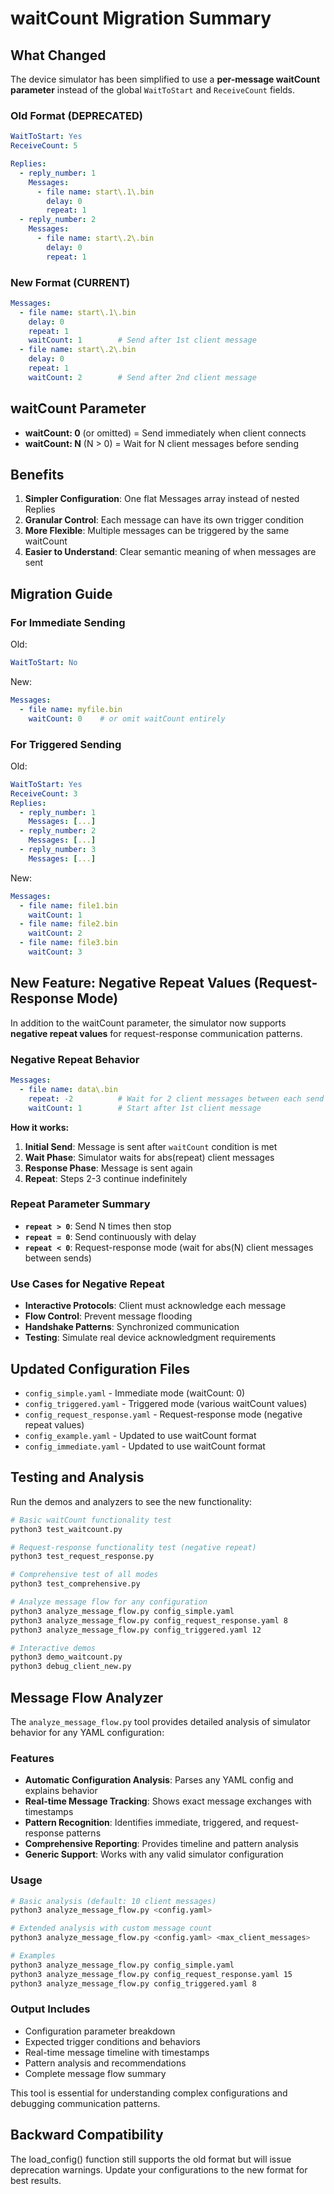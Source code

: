 # waitCount Migration Summary

## What Changed

The device simulator has been simplified to use a **per-message waitCount parameter** instead of the global `WaitToStart` and `ReceiveCount` fields.

### Old Format (DEPRECATED)
```yaml
WaitToStart: Yes
ReceiveCount: 5

Replies:
  - reply_number: 1
    Messages:
      - file name: start\.1\.bin
        delay: 0
        repeat: 1
  - reply_number: 2
    Messages:
      - file name: start\.2\.bin
        delay: 0
        repeat: 1
```

### New Format (CURRENT)
```yaml
Messages:
  - file name: start\.1\.bin
    delay: 0
    repeat: 1
    waitCount: 1        # Send after 1st client message
  - file name: start\.2\.bin
    delay: 0
    repeat: 1
    waitCount: 2        # Send after 2nd client message
```

## waitCount Parameter

- **waitCount: 0** (or omitted) = Send immediately when client connects
- **waitCount: N** (N > 0) = Wait for N client messages before sending

## Benefits

1. **Simpler Configuration**: One flat Messages array instead of nested Replies
2. **Granular Control**: Each message can have its own trigger condition
3. **More Flexible**: Multiple messages can be triggered by the same waitCount
4. **Easier to Understand**: Clear semantic meaning of when messages are sent

## Migration Guide

### For Immediate Sending
Old:
```yaml
WaitToStart: No
```
New:
```yaml
Messages:
  - file name: myfile.bin
    waitCount: 0    # or omit waitCount entirely
```

### For Triggered Sending
Old:
```yaml
WaitToStart: Yes
ReceiveCount: 3
Replies:
  - reply_number: 1
    Messages: [...]
  - reply_number: 2
    Messages: [...]
  - reply_number: 3
    Messages: [...]
```
New:
```yaml
Messages:
  - file name: file1.bin
    waitCount: 1
  - file name: file2.bin
    waitCount: 2
  - file name: file3.bin
    waitCount: 3
```

## New Feature: Negative Repeat Values (Request-Response Mode)

In addition to the waitCount parameter, the simulator now supports **negative repeat values** for request-response communication patterns.

### Negative Repeat Behavior
```yaml
Messages:
  - file name: data\.bin
    repeat: -2          # Wait for 2 client messages between each send
    waitCount: 1        # Start after 1st client message
```

**How it works:**
1. **Initial Send**: Message is sent after `waitCount` condition is met
2. **Wait Phase**: Simulator waits for abs(repeat) client messages
3. **Response Phase**: Message is sent again
4. **Repeat**: Steps 2-3 continue indefinitely

### Repeat Parameter Summary
- **`repeat > 0`**: Send N times then stop
- **`repeat = 0`**: Send continuously with delay
- **`repeat < 0`**: Request-response mode (wait for abs(N) client messages between sends)

### Use Cases for Negative Repeat
- **Interactive Protocols**: Client must acknowledge each message
- **Flow Control**: Prevent message flooding
- **Handshake Patterns**: Synchronized communication
- **Testing**: Simulate real device acknowledgment requirements

## Updated Configuration Files

- `config_simple.yaml` - Immediate mode (waitCount: 0)
- `config_triggered.yaml` - Triggered mode (various waitCount values)
- `config_request_response.yaml` - Request-response mode (negative repeat values)
- `config_example.yaml` - Updated to use waitCount format
- `config_immediate.yaml` - Updated to use waitCount format

## Testing and Analysis

Run the demos and analyzers to see the new functionality:
```bash
# Basic waitCount functionality test
python3 test_waitcount.py

# Request-response functionality test (negative repeat)
python3 test_request_response.py

# Comprehensive test of all modes
python3 test_comprehensive.py

# Analyze message flow for any configuration
python3 analyze_message_flow.py config_simple.yaml
python3 analyze_message_flow.py config_request_response.yaml 8
python3 analyze_message_flow.py config_triggered.yaml 12

# Interactive demos
python3 demo_waitcount.py
python3 debug_client_new.py
```

## Message Flow Analyzer

The `analyze_message_flow.py` tool provides detailed analysis of simulator behavior for any YAML configuration:

### Features
- **Automatic Configuration Analysis**: Parses any YAML config and explains behavior
- **Real-time Message Tracking**: Shows exact message exchanges with timestamps
- **Pattern Recognition**: Identifies immediate, triggered, and request-response patterns
- **Comprehensive Reporting**: Provides timeline and pattern analysis
- **Generic Support**: Works with any valid simulator configuration

### Usage
```bash
# Basic analysis (default: 10 client messages)
python3 analyze_message_flow.py <config.yaml>

# Extended analysis with custom message count
python3 analyze_message_flow.py <config.yaml> <max_client_messages>

# Examples
python3 analyze_message_flow.py config_simple.yaml
python3 analyze_message_flow.py config_request_response.yaml 15
python3 analyze_message_flow.py config_triggered.yaml 8
```

### Output Includes
- Configuration parameter breakdown
- Expected trigger conditions and behaviors
- Real-time message timeline with timestamps
- Pattern analysis and recommendations
- Complete message flow summary

This tool is essential for understanding complex configurations and debugging communication patterns.

## Backward Compatibility

The load_config() function still supports the old format but will issue deprecation warnings. Update your configurations to the new format for best results.

